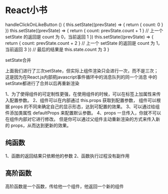   # React小书
 

 
  handleClickOnLikeButton () {
    this.setState((prevState) => {
      return { count: 0 }
    })
    this.setState((prevState) => {
      return { count: prevState.count + 1 } // 上一个 setState 的返回是 count 为 0，当前返回 1
    })
    this.setState((prevState) => {
      return { count: prevState.count + 2 } // 上一个 setState 的返回是 count 为 1，当前返回 3
    })
    // 最后的结果是 this.state.count 为 3
  }
 

 setState合并

 上面我们进行了三次setState，但实际上组件渲染只会进行一次，而不是三次；
 这是因为在React.js内部把javascript事件循环中的消息队列的同一个消息
 中的setState都进行了合并以后再重新渲染



1、为了使得组件的可定制性更强，在使用组件的时候，可以在标签上加属性来传入配置参数。
2、组件可以在内部通过 this.props 获取到配置参数，
   组件可以根据 props 的不同来确定自己的显示形态，达到可配置的效果。
3、可以通过给组件添加类属性 defaultProps 来配置默认参数。
4、props 一旦传入，你就不可以在组件内部对它进行修改。
   但是你可以通过父组件主动重新渲染的方式来传入新的 props，从而达到更新的效果。



## 纯函数

1、函数的返回结果只依赖他的参数
2、函数执行过程没有副作用



## 高阶函数

高阶函数是一个函数，传给他一个组件，他返回一个新的组件
 